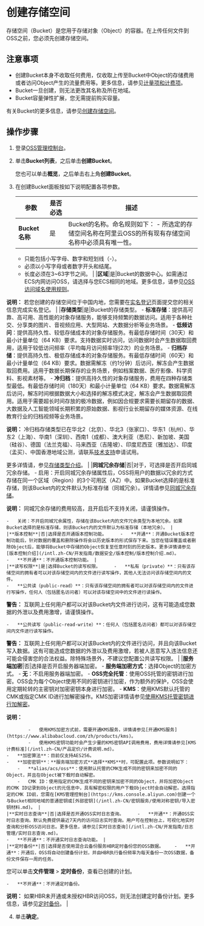 # 创建存储空间

存储空间（Bucket）是您用于存储对象（Object）的容器。在上传任何文件到OSS之前，您必须先创建存储空间。

## 注意事项

-   创建Bucket本身不收取任何费用，仅收取上传至Bucket中Object的存储费用或者访问Object产生的流量费用等。更多信息，请参见[计量项和计费项](/intl.zh-CN/计量计费/计量项和计费项/概述.md)。
-   Bucket一旦创建，则无法更改其名称及所在地域。
-   Bucket容量弹性扩展，您无需提前购买容量。

有关Bucket的更多信息，请参见[创建存储空间](/intl.zh-CN/开发指南/存储空间（Bucket）/创建存储空间.md)。

## 操作步骤

1.  登录[OSS管理控制台](https://oss.console.aliyun.com/)。

2.  单击**Bucket列表**，之后单击**创建Bucket**。

    您也可以单击**概览**，之后单击右上角**创建Bucket**。

3.  在创建Bucket面板按如下说明配置各项参数。

    |参数|是否必选|描述|
    |--|----|--|
    |**Bucket名称**|是|Bucket的名称。命名规则如下：     -   所选定的存储空间名称在阿里云OSS的所有现有存储空间名称中必须具有唯一性。
    -   只能包括小写字母、数字和短划线（-）。
    -   必须以小写字母或者数字开头和结尾。
    -   长度必须在3~63字节之间。 |
    |**区域**|是|Bucket的数据中心。如需通过ECS内网访问OSS，请选择与您ECS相同的地域。更多信息，请参见[OSS访问域名使用规则](/intl.zh-CN/开发指南/访问域名（Endpoint）/OSS访问域名使用规则.md)。

**说明：** 若您创建的存储空间位于中国内地，您需要在[实名登记](https://account-intl.console.aliyun.com/#/intlAuth)页面提交您的相关信息完成实名登记。 |
    |**存储类型**|是|Bucket的存储类型。     -   **标准存储**：提供高可靠、高可用、高性能的对象存储服务，能够支持频繁的数据访问。适用于各种社交、分享类的图片、音视频应用、大型网站、大数据分析等业务场景。
    -   **低频访问**：提供高持久性、较低存储成本的对象存储服务。有最低存储时间（30天）和最小计量单位（64 KB）要求。支持数据实时访问，访问数据时会产生数据取回费用，适用于较低访问频率（平均每月访问频率1到2次）的业务场景。
    -   **归档存储**：提供高持久性、极低存储成本的对象存储服务。有最低存储时间（60天）和最小计量单位（64 KB）要求。数据需解冻（约1分钟）后访问，解冻会产生数据取回费用。适用于数据长期保存的业务场景，例如档案数据、医疗影像、科学资料、影视素材等。
    -   **冷归档**：提供高持久性的对象存储服务，费用在四种存储类型最低。有最低存储时间（180天）和最小计量单位（64 KB）要求。数据需解冻后访问，解冻时间根据数据大小和选择的解冻模式决定，解冻会产生数据取回费用。适用于需要超长时间存放的极冷数据，例如因合规要求需要长期留存的数据、大数据及人工智能领域长期积累的原始数据、影视行业长期留存的媒体资源、在线教育行业的归档视频等业务场景。

**说明：** 冷归档存储类型已在华北2（北京）、华北3（张家口）、华东1（杭州）、华东2（上海）、华南1（深圳）、西南1（成都）、澳大利亚（悉尼）、新加坡、美国（硅谷）、德国（法兰克福）、马来西亚（吉隆坡）、印度尼西亚（雅加达）、印度（孟买）、中国香港地域公测，请联系[技术支持](https://workorder-intl.console.aliyun.com/#/ticket/createIndex)申请试用。

更多详情请，参见[存储类型介绍](/intl.zh-CN/开发指南/存储类型/存储类型介绍.md)。 |
    |**同城冗余存储**|否|对于，可选择是否开启同城冗余存储。     -   启用：开启同城冗余存储属性后，OSS将用户的数据以冗余的方式存储在同一个区域（Region）的3个可用区（AZ）中。如果Bucket选择的是标准存储，则该Bucket内的文件默认为标准存储（同城冗余）。详情请参见[同城冗余存储](/intl.zh-CN/开发指南/数据安全/数据容灾/同城冗余存储.md)。

**说明：** 同城冗余存储的费用较高，且开启后不支持关闭，请谨慎操作。

    -   关闭：不开启同城冗余属性，存储在该Bucket内的文件冗余类型为本地冗余。如果Bucket选择的是标准存储，则该Bucket内的文件默认为标准存储（本地冗余）。 |
    |**版本控制**|否|选择是否开通版本控制功能。     -   **开通**：开通Bucket版本控制功能后，针对数据的覆盖和删除操作将会以历史版本的形式保存下来。当您在错误覆盖或者删除Object后，能够将Bucket中存储的Object恢复至任意时刻的历史版本。更多详情请参见[版本控制介绍](/intl.zh-CN/开发指南/数据安全/版本控制/版本控制介绍.md)。
    -   **不开通**：不开通版本控制功能。 |
    |**读写权限**|是|选择Bucket的读写权限。     -   **私有（private）**：只有该存储空间的拥有者可以对该存储空间内的文件进行读写操作，其他人无法访问该存储空间内的文件。
    -   **公共读（public-read）**：只有该存储空间的拥有者可以对该存储空间内的文件进行写操作，任何人（包括匿名访问者）可以对该存储空间中的文件进行读操作。

**警告：** 互联网上任何用户都可以对该Bucket内文件进行访问，这有可能造成您数据的外泄以及费用激增，请谨慎操作。

    -   **公共读写（public-read-write）**：任何人（包括匿名访问者）都可以对该存储空间内文件进行读写操作。

**警告：** 互联网上任何用户都可以对该Bucket内的文件进行访问，并且向该Bucket写入数据。这有可能造成您数据的外泄以及费用激增，若被人恶意写入违法信息还可能会侵害您的合法权益。除特殊场景外，不建议您配置公共读写权限。 |
    |**服务端加密**|否|选择是否开启服务器端加密。     -   **服务端加密方式**：选择Object的加密方式。
        -   **无**：不启用服务器端加密。
        -   **OSS完全托管**：使用OSS托管的密钥进行加密。OSS会为每个Object使用不同的密钥进行加密，作为额外的保护，OSS会使用定期轮转的主密钥对加密密钥本身进行加密。
        -   **KMS**：使用KMS默认托管的CMK或指定CMK ID进行加解密操作。KMS加密详情请参见[使用KMS托管密钥进行加解密](/intl.zh-CN/开发指南/数据安全/数据加密/服务器端加密.md)。

**说明：**

            -   使用KMS加密方式前，需要开通KMS服务，详情请参见[开通KMS服务](https://www.alibabacloud.com/zh/products/kms)。
            -   使用KMS密钥功能时会产生少量的KMS密钥API调用费用，费用详情请参见[KMS计费标准](/intl.zh-CN/产品定价/计费说明.md)。
    -   **加密算法**：目前仅支持AES256。
    -   **加密密钥**：**服务端加密方式**选择**KMS**时，可配置此项。参数说明如下：
        -   **alias/acs/oss**：使用默认托管的CMK生成不同的密钥来加密不同的Object，并且在Object被下载时自动解密。
        -   CMK ID：使用指定的CMK生成不同的密钥来加密不同的Object，并将加密Object的CMK ID记录到Object的元信息中，具有解密权限的用户下载Object时会自动解密。选择指定的CMK ID前，您需在[KMS管理控制台](https://kms.console.aliyun.com)创建一个与Bucket相同地域的普通密钥或[外部密钥](/intl.zh-CN/密钥服务/使用对称密钥/导入密钥材料.md)。 |
    |**实时日志查询**|否|选择是否开通OSS实时日志查询。     -   **开通**：开通OSS实时日志查询。默认免费提供最近7天内的访问日志实时查询。用户可在控制台上，可视化地实时查询和分析OSS访问日志。更多信息，请参见[实时日志查询](/intl.zh-CN/开发指南/日志管理/实时日志查询.md)。
    -   **不开通**：不开通实时日志查询功能。 |
    |**定时备份**|否|选择是否使用混合云备份服务HBR定时备份您的OSS数据。    -   **开通**：开通后，OSS将自动创建备份计划，并由HBR执行备份频率为每天备份一次OSS数据，备份文件保存一周的任务。

您可以单击**文件管理** \> **定时备份**，查看已创建的计划。

    -   **不开通**：不开通定时备份。
**说明：** 如果HBR未开通或未授权HBR访问OSS，则无法创建定时备份计划。更多信息，请参见[定时备份](/intl.zh-CN/控制台用户指南/上传、下载和管理文件/定时备份.md)。 |

4.  单击**确定**。



